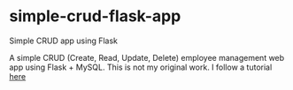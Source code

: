 # simple-crud-flask-app

Simple CRUD app using Flask

A simple CRUD (Create, Read, Update, Delete) employee management web app using Flask + MySQL. This is not my original work. 
I follow a tutorial [here](https://scotch.io/tutorials/build-a-crud-web-app-with-python-and-flask-part-one)
